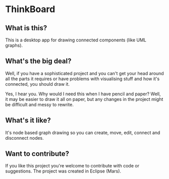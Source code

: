 # ThinkBoard

## What is this?
This is a desktop app for drawing connected components (like UML graphs).

## What's the big deal?
Well, if you have a sophisticated project and you can't get your head around all the parts it requires or have problems with
visualising stuff and how it's connected, you should draw it.

Yes, I hear you. Why would I need this when I have pencil and paper?
Well, it may be easier to draw it all on paper, but any changes in the project might be difficult and messy to rewrite.

## What's it like?
It's node based graph drawing so you can create, move, edit, connect and disconnect nodes.

## Want to contribute?
If you like this project you're welcome to contribute with code or suggestions.
The project was created in Eclipse (Mars).
